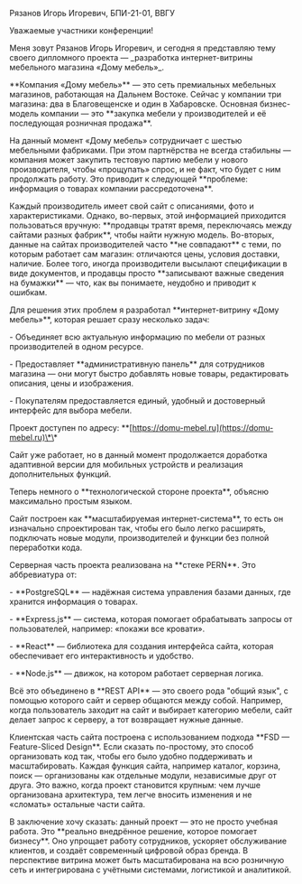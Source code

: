 ﻿Рязанов Игорь Игоревич, БПИ-21-01, ВВГУ

Уважаемые участники конференции!

Меня зовут Рязанов Игорь Игоревич, и сегодня я представляю тему своего дипломного проекта — \_разработка интернет-витрины мебельного магазина «Дому мебель»\_.

\*\*Компания «Дому мебель»\*\* — это сеть премиальных мебельных магазинов, работающая на Дальнем Востоке. Сейчас у компании три магазина: два в Благовещенске и один в Хабаровске. Основная бизнес-модель компании — это \*\*закупка мебели у производителей и её последующая розничная продажа\*\*.

На данный момент «Дому мебель» сотрудничает с шестью мебельными фабриками. При этом партнёрства не всегда стабильны — компания может закупить тестовую партию мебели у нового производителя, чтобы «прощупать» спрос, и не факт, что будет с ним продолжать работу. Это приводит к следующей \*\*проблеме: информация о товарах компании рассредоточена\*\*.

Каждый производитель имеет свой сайт с описаниями, фото и характеристиками. Однако, во-первых, этой информацией приходится пользоваться вручную: \*\*продавцы тратят время, переключаясь между сайтами разных фабрик\*\*, чтобы найти нужную модель. Во-вторых, данные на сайтах производителей часто \*\*не совпадают\*\* с теми, по которым работает сам магазин: отличаются цены, условия доставки, наличие. Более того, иногда производители высылают спецификации в виде документов, и продавцы просто \*\*записывают важные сведения на бумажки\*\* — что, как вы понимаете, неудобно и приводит к ошибкам.

Для решения этих проблем я разработал \*\*интернет-витрину «Дому мебель»\*\*, которая решает сразу несколько задач:

\- Объединяет всю актуальную информацию по мебели от разных производителей в одном ресурсе.



\- Предоставляет \*\*административную панель\*\* для сотрудников магазина — они могут быстро добавлять новые товары, редактировать описания, цены и изображения.



\- Покупателям предоставляется единый, удобный и достоверный интерфейс для выбора мебели.



Проект доступен по адресу: \*\*[https://domu-mebel.ru](https://domu-mebel.ru)\*\*  

Сайт уже работает, но в данный момент продолжается доработка адаптивной версии для мобильных устройств и реализация дополнительных функций.

Теперь немного о \*\*технологической стороне проекта\*\*, объясню максимально простым языком.

Сайт построен как \*\*масштабируемая интернет-система\*\*, то есть он изначально спроектирован так, чтобы его было легко расширять, подключать новые модули, производителей и функции без полной переработки кода.

Серверная часть проекта реализована на \*\*стеке PERN\*\*. Это аббревиатура от:

\- \*\*PostgreSQL\*\* — надёжная система управления базами данных, где хранится информация о товарах.



\- \*\*Express.js\*\* — система, которая помогает обрабатывать запросы от пользователей, например: «покажи все кровати».



\- \*\*React\*\* — библиотека для создания интерфейса сайта, которая обеспечивает его интерактивность и удобство.



\- \*\*Node.js\*\* — движок, на котором работает серверная логика.



Всё это объединено в \*\*REST API\*\* — это своего рода "общий язык", с помощью которого сайт и сервер общаются между собой. Например, когда пользователь заходит на сайт и выбирает категорию мебели, сайт делает запрос к серверу, а тот возвращает нужные данные.

Клиентская часть сайта построена с использованием подхода \*\*FSD — Feature-Sliced Design\*\*. Если сказать по-простому, это способ организовать код так, чтобы его было удобно поддерживать и масштабировать. Каждая функция сайта, например каталог, корзина, поиск — организованы как отдельные модули, независимые друг от друга. Это важно, когда проект становится крупным: чем лучше организована архитектура, тем легче вносить изменения и не «сломать» остальные части сайта.

В заключение хочу сказать: данный проект — это не просто учебная работа. Это \*\*реально внедрённое решение, которое помогает бизнесу\*\*. Оно упрощает работу сотрудников, ускоряет обслуживание клиентов, и создаёт современный цифровой образ бренда. В перспективе витрина может быть масштабирована на всю розничную сеть и интегрирована с учётными системами, логистикой и аналитикой.
